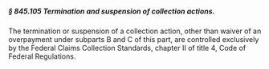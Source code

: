 ##### § 845.105 Termination and suspension of collection actions. #####

The termination or suspension of a collection action, other than waiver of an overpayment under subparts B and C of this part, are controlled exclusively by the Federal Claims Collection Standards, chapter II of title 4, Code of Federal Regulations.